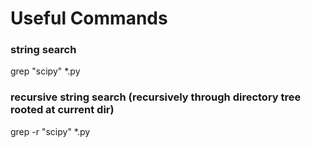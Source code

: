 # Useful Commands

### string search
grep "scipy" *.py

### recursive string search (recursively through directory tree rooted at current dir)
grep -r "scipy" *.py        
